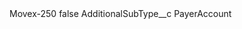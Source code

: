 <?xml version="1.0" encoding="UTF-8"?>
<CustomMetadata xmlns="http://soap.sforce.com/2006/04/metadata" xmlns:xsi="http://www.w3.org/2001/XMLSchema-instance" xmlns:xsd="http://www.w3.org/2001/XMLSchema">
    <label>Movex-250</label>
    <protected>false</protected>
    <values>
        <field>AdditionalSubType__c</field>
        <value xsi:type="xsd:string">PayerAccount</value>
    </values>
</CustomMetadata>
